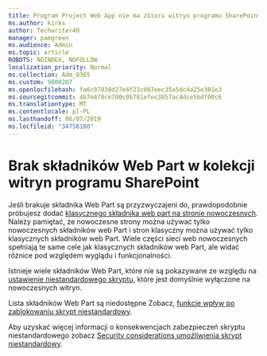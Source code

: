 ```yaml
---
title: Program Project Web App nie ma zbioru witryn programu SharePoint
ms.author: kirks
author: Techwriter40
manager: pamgreen
ms.audience: Admin
ms.topic: article
ROBOTS: NOINDEX, NOFOLLOW
localization_priority: Normal
ms.collection: Adm_O365
ms.custom: 9000207
ms.openlocfilehash: fa6c87838d27e4f21c087eec35a5dc4a25e301e3
ms.sourcegitcommit: 4b7e478ce700c0b781efec3857ac4dce5bdf00c6
ms.translationtype: MT
ms.contentlocale: pl-PL
ms.lasthandoff: 06/07/2019
ms.locfileid: "34758180"
---
```

# <a name="missing-web-part-in-sharepoint-site-collection"></a>Brak składników Web Part w kolekcji witryn programu SharePoint

Jeśli brakuje składnika Web Part są przyzwyczajeni do, prawdopodobnie próbujesz dodać [klasycznego składnika web part na stronie nowoczesnych](https://support.office.com/article/classic-and-modern-web-part-experiences-3fdae6c3-8fc1-49ab-8708-8c104b882e64). Należy pamiętać, że nowoczesne strony można używać tylko nowoczesnych składników web Part i stron klasyczny można używać tylko klasycznych składników web Part. Wiele części sieci web nowoczesnych spełniają te same cele jak klasycznych składników web Part, ale widać różnice pod względem wyglądu i funkcjonalności.

Istnieje wiele składników Web Part, które nie są pokazywane ze względu na [ustawienie niestandardowego skryptu](https://docs.microsoft.com/sharepoint/allow-or-prevent-custom-script), które jest domyślnie wyłączone na nowoczesnych witryn. 

Lista składników Web Part są niedostępne Zobacz, [funkcje wpływ po zablokowaniu skrypt niestandardowy](https://docs.microsoft.com/sharepoint/allow-or-prevent-custom-script#features-affected-when-custom-script-is-blocked).

 Aby uzyskać więcej informacji o konsekwencjach zabezpieczeń skryptu niestandardowego zobacz [Security considerations umożliwienia skrypt niestandardowy](https://docs.microsoft.com/sharepoint/security-considerations-of-allowing-custom-script).
